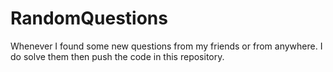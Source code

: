 # RandomQuestions
Whenever I found some new questions from my friends or from anywhere. I do solve them then push the code in this repository.

